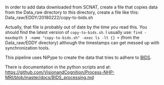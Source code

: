 In order to add data downloaded from SCNAT, create a file that copies data
from the Data_raw directory to this directory, create a file like this:
Data_raw/EDDY/20180222/copy-to-bids.sh

Actually, that file is probably out of date by the time you read this. You should find the latest version of `copy-to-bids.sh`. I usually use: `find -maxdepth 3 -name "copy-to-bids.sh" -exec ls -lt {} +` (from the Data_raw/EDDY directory) although the timestamps can get messed up with synchronization tools.

This pipeline uses NiPype to create the data that tries to adhere to [BIDS](http://bids.neuroimaging.io).

There is documentation in the python scripts and at:
https://github.com/VisionandCognition/Process-NHP-MRI/blob/master/docs/BIDS_processing.md
